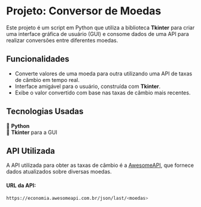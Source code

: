 # Projeto: Conversor de Moedas

Este projeto é um script em Python que utiliza a biblioteca **Tkinter** para criar uma interface gráfica de usuário (GUI) e consome dados de uma API para realizar conversões entre diferentes moedas.

## Funcionalidades

- Converte valores de uma moeda para outra utilizando uma API de taxas de câmbio em tempo real.
- Interface amigável para o usuário, construída com **Tkinter**.
- Exibe o valor convertido com base nas taxas de câmbio mais recentes.

## Tecnologias Usadas

🔹 **Python**  
🔹 **Tkinter** para a GUI

## API Utilizada

A API utilizada para obter as taxas de câmbio é a [AwesomeAPI](https://docs.awesomeapi.com.br/), que fornece dados atualizados sobre diversas moedas.

#### URL da API:
```bash
https://economia.awesomeapi.com.br/json/last/<moedas>
